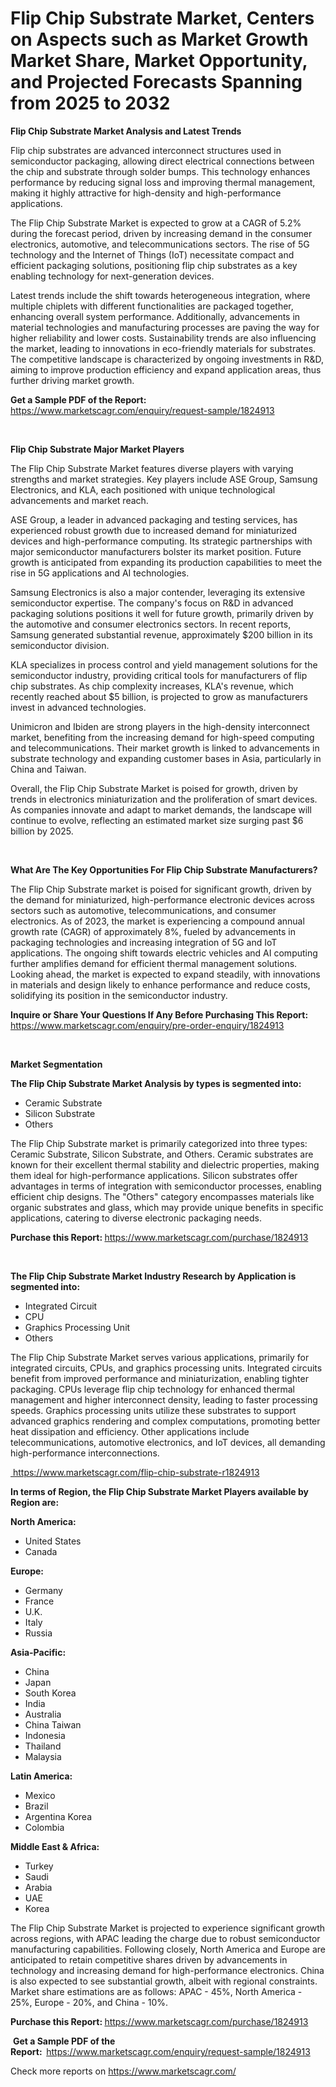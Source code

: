 <p><h1>Flip Chip Substrate Market, Centers on Aspects such as Market Growth Market Share, Market Opportunity, and Projected Forecasts Spanning from 2025 to 2032</h1></p><p><strong>Flip Chip Substrate Market Analysis and Latest Trends</strong></p>
<p><p>Flip chip substrates are advanced interconnect structures used in semiconductor packaging, allowing direct electrical connections between the chip and substrate through solder bumps. This technology enhances performance by reducing signal loss and improving thermal management, making it highly attractive for high-density and high-performance applications.</p><p>The Flip Chip Substrate Market is expected to grow at a CAGR of 5.2% during the forecast period, driven by increasing demand in the consumer electronics, automotive, and telecommunications sectors. The rise of 5G technology and the Internet of Things (IoT) necessitate compact and efficient packaging solutions, positioning flip chip substrates as a key enabling technology for next-generation devices. </p><p>Latest trends include the shift towards heterogeneous integration, where multiple chiplets with different functionalities are packaged together, enhancing overall system performance. Additionally, advancements in material technologies and manufacturing processes are paving the way for higher reliability and lower costs. Sustainability trends are also influencing the market, leading to innovations in eco-friendly materials for substrates. The competitive landscape is characterized by ongoing investments in R&D, aiming to improve production efficiency and expand application areas, thus further driving market growth.</p></p>
<p><strong>Get a Sample PDF of the Report:&nbsp;</strong> <a href="https://www.marketscagr.com/enquiry/request-sample/1824913?utm_campaign=3228&utm_medium=2&utm_source=Github&utm_content=ia&utm_term=06042025&utm_id=flip-chip-substrate">https://www.marketscagr.com/enquiry/request-sample/1824913</a></p>
<p>&nbsp;</p>
<p><strong>Flip Chip Substrate Major Market Players</strong></p>
<p><p>The Flip Chip Substrate Market features diverse players with varying strengths and market strategies. Key players include ASE Group, Samsung Electronics, and KLA, each positioned with unique technological advancements and market reach. </p><p>ASE Group, a leader in advanced packaging and testing services, has experienced robust growth due to increased demand for miniaturized devices and high-performance computing. Its strategic partnerships with major semiconductor manufacturers bolster its market position. Future growth is anticipated from expanding its production capabilities to meet the rise in 5G applications and AI technologies.</p><p>Samsung Electronics is also a major contender, leveraging its extensive semiconductor expertise. The company's focus on R&D in advanced packaging solutions positions it well for future growth, primarily driven by the automotive and consumer electronics sectors. In recent reports, Samsung generated substantial revenue, approximately $200 billion in its semiconductor division.</p><p>KLA specializes in process control and yield management solutions for the semiconductor industry, providing critical tools for manufacturers of flip chip substrates. As chip complexity increases, KLA's revenue, which recently reached about $5 billion, is projected to grow as manufacturers invest in advanced technologies.</p><p>Unimicron and Ibiden are strong players in the high-density interconnect market, benefiting from the increasing demand for high-speed computing and telecommunications. Their market growth is linked to advancements in substrate technology and expanding customer bases in Asia, particularly in China and Taiwan.</p><p>Overall, the Flip Chip Substrate Market is poised for growth, driven by trends in electronics miniaturization and the proliferation of smart devices. As companies innovate and adapt to market demands, the landscape will continue to evolve, reflecting an estimated market size surging past $6 billion by 2025.</p></p>
<p>&nbsp;</p>
<p><strong>What Are The Key Opportunities For Flip Chip Substrate Manufacturers?</strong></p>
<p><p>The Flip Chip Substrate market is poised for significant growth, driven by the demand for miniaturized, high-performance electronic devices across sectors such as automotive, telecommunications, and consumer electronics. As of 2023, the market is experiencing a compound annual growth rate (CAGR) of approximately 8%, fueled by advancements in packaging technologies and increasing integration of 5G and IoT applications. The ongoing shift towards electric vehicles and AI computing further amplifies demand for efficient thermal management solutions. Looking ahead, the market is expected to expand steadily, with innovations in materials and design likely to enhance performance and reduce costs, solidifying its position in the semiconductor industry.</p></p>
<p><strong>Inquire or Share Your Questions If Any Before Purchasing This Report:</strong> <a href="https://www.marketscagr.com/enquiry/pre-order-enquiry/1824913?utm_campaign=3228&utm_medium=2&utm_source=Github&utm_content=ia&utm_term=06042025&utm_id=flip-chip-substrate">https://www.marketscagr.com/enquiry/pre-order-enquiry/1824913</a></p>
<p>&nbsp;</p>
<p><strong>Market Segmentation</strong></p>
<p><strong>The Flip Chip Substrate Market Analysis by types is segmented into:</strong></p>
<p><ul><li>Ceramic Substrate</li><li>Silicon Substrate</li><li>Others</li></ul></p>
<p><p>The Flip Chip Substrate market is primarily categorized into three types: Ceramic Substrate, Silicon Substrate, and Others. Ceramic substrates are known for their excellent thermal stability and dielectric properties, making them ideal for high-performance applications. Silicon substrates offer advantages in terms of integration with semiconductor processes, enabling efficient chip designs. The "Others" category encompasses materials like organic substrates and glass, which may provide unique benefits in specific applications, catering to diverse electronic packaging needs.</p></p>
<p><strong>Purchase this Report:&nbsp;</strong><a href="https://www.marketscagr.com/purchase/1824913?utm_campaign=3228&utm_medium=2&utm_source=Github&utm_content=ia&utm_term=06042025&utm_id=flip-chip-substrate">https://www.marketscagr.com/purchase/1824913</a></p>
<p>&nbsp;</p>
<p><strong>The Flip Chip Substrate Market Industry Research by Application is segmented into:</strong></p>
<p><ul><li>Integrated Circuit</li><li>CPU</li><li>Graphics Processing Unit</li><li>Others</li></ul></p>
<p><p>The Flip Chip Substrate Market serves various applications, primarily for integrated circuits, CPUs, and graphics processing units. Integrated circuits benefit from improved performance and miniaturization, enabling tighter packaging. CPUs leverage flip chip technology for enhanced thermal management and higher interconnect density, leading to faster processing speeds. Graphics processing units utilize these substrates to support advanced graphics rendering and complex computations, promoting better heat dissipation and efficiency. Other applications include telecommunications, automotive electronics, and IoT devices, all demanding high-performance interconnections.</p></p>
<p><a href="https://www.marketscagr.com/flip-chip-substrate-r1824913?utm_campaign=3228&utm_medium=2&utm_source=Github&utm_content=ia&utm_term=06042025&utm_id=flip-chip-substrate">&nbsp;https://www.marketscagr.com/flip-chip-substrate-r1824913</a></p>
<p><strong>In terms of Region, the Flip Chip Substrate Market Players available by Region are:</strong></p>
<p>
    <p> <strong> North America: </strong>
        <ul>
            <li>United States</li>
            <li>Canada</li>
        </ul>
        </p> 
    <p> <strong> Europe: </strong>
        <ul>
            <li>Germany</li>
            <li>France</li>
            <li>U.K.</li>
            <li>Italy</li>
            <li>Russia</li>
        </ul>
        </p> 
    <p> <strong> Asia-Pacific: </strong>
        <ul>
            <li>China</li>
            <li>Japan</li>
            <li>South Korea</li>
            <li>India</li>
            <li>Australia</li>
            <li>China Taiwan</li>
            <li>Indonesia</li>
            <li>Thailand</li>
            <li>Malaysia</li>
        </ul>
        </p> 
    <p> <strong> Latin America: </strong>
        <ul>
            <li>Mexico</li>
            <li>Brazil</li>
            <li>Argentina Korea</li>
            <li>Colombia</li>
        </ul>
        </p> 
    <p> <strong> Middle East & Africa: </strong>
        <ul>
            <li>Turkey</li>
            <li>Saudi</li>
            <li>Arabia</li>
            <li>UAE</li>
            <li>Korea</li>
        </ul>
    </p>
    </p>
<p><p>The Flip Chip Substrate Market is projected to experience significant growth across regions, with APAC leading the charge due to robust semiconductor manufacturing capabilities. Following closely, North America and Europe are anticipated to retain competitive shares driven by advancements in technology and increasing demand for high-performance electronics. China is also expected to see substantial growth, albeit with regional constraints. Market share estimations are as follows: APAC - 45%, North America - 25%, Europe - 20%, and China - 10%.</p></p>
<p><strong>Purchase this Report: </strong><a href="https://www.marketscagr.com/purchase/1824913?utm_campaign=3228&utm_medium=2&utm_source=Github&utm_content=ia&utm_term=06042025&utm_id=flip-chip-substrate">https://www.marketscagr.com/purchase/1824913</a></p>
<p>&nbsp;<strong>Get a Sample PDF of the Report:&nbsp;&nbsp;</strong><a href="https://www.marketscagr.com/enquiry/request-sample/1824913?utm_campaign=3228&utm_medium=2&utm_source=Github&utm_content=ia&utm_term=06042025&utm_id=flip-chip-substrate">https://www.marketscagr.com/enquiry/request-sample/1824913</a></p>
<p><strong></strong></p>
<p>Check more reports on <a href="https://www.marketscagr.com/?utm_campaign=3228&utm_medium=2&utm_source=Github&utm_content=ia&utm_term=06042025&utm_id=flip-chip-substrate">https://www.marketscagr.com/</a></p>